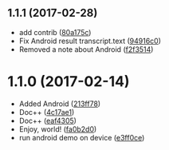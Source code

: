 <a name="1.1.1"></a>
## 1.1.1 (2017-02-28)

* add contrib ([80a175c](https://github.com/EddyVerbruggen/nativescript-speech-recognition/commit/80a175c))
* Fix Android result transcript.text ([94916c0](https://github.com/EddyVerbruggen/nativescript-speech-recognition/commit/94916c0))
* Removed a note about Android ([f2f3514](https://github.com/EddyVerbruggen/nativescript-speech-recognition/commit/f2f3514))



<a name="1.1.0"></a>
# 1.1.0 (2017-02-14)

* Added Android ([213ff78](https://github.com/EddyVerbruggen/nativescript-speech-recognition/commit/213ff78))
* Doc++ ([4c17ae1](https://github.com/EddyVerbruggen/nativescript-speech-recognition/commit/4c17ae1))
* Doc++ ([eaf4305](https://github.com/EddyVerbruggen/nativescript-speech-recognition/commit/eaf4305))
* Enjoy, world! ([fa0b2d0](https://github.com/EddyVerbruggen/nativescript-speech-recognition/commit/fa0b2d0))
* run android demo on device ([e3ff0ce](https://github.com/EddyVerbruggen/nativescript-speech-recognition/commit/e3ff0ce))



